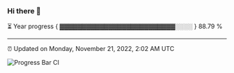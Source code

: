 ### Hi there 👋

⏳ Year progress { ▓▓▓▓▓▓▓▓▓▓▓▓▓▓▓▓▓▓▓▓▓▓▓▓▓▓░░░░ } 88.79 %

---

⏰ Updated on Monday, November 21, 2022, 2:02 AM UTC

![Progress Bar CI](https://github.com/arthurbuhl/arthurbuhl/workflows/Progress%20Bar%20CI/badge.svg)
